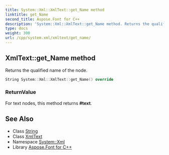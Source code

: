 ```yaml
---
title: System::Xml::XmlText::get_Name method
linktitle: get_Name
second_title: Aspose.Font for C++
description: 'System::Xml::XmlText::get_Name method. Returns the qualified name of the node in C++.'
type: docs
weight: 300
url: /cpp/system.xml/xmltext/get_name/
---
```

## XmlText::get_Name method


Returns the qualified name of the node.

```cpp
String System::Xml::XmlText::get_Name() override
```


### ReturnValue

For text nodes, this method returns **#text**.

## See Also

* Class [String](../../../system/string/)
* Class [XmlText](../)
* Namespace [System::Xml](../../)
* Library [Aspose.Font for C++](../../../)
